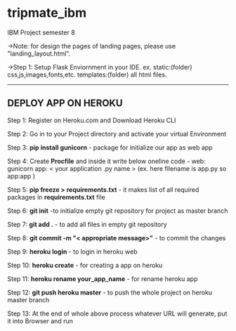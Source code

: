 # tripmate_ibm
IBM Project semester 8

->Note: for design the pages of landing pages, please use "landing_layout.html".

->Step 1:
  Setup Flask Enviornment in your IDE.
  ex.
    static:(folder)
      css,js,images,fonts,etc.
    templates:(folder)
      all html files.
      
      
------------------------------------------
DEPLOY APP ON HEROKU 
------------------------------------------
Step 1: Register on Heroku.com and Download Heroku CLI

Step 2: Go in to your Project directory and activate your virtual Environment

Step 3: **pip install gunicorn** - package for initialize our app as web app

Step 4: Create **Procfile** and inside it write below oneline code
        - web: gunicorn app: < your application .py name > (ex. here filename is app.py so app:app )
        
Step 5: **pip freeze > requirements.txt** - it makes list of all required packages in **requirements.txt** file

Step 6: **git init** -to initialize empty git repository for project as master branch

Step 7: **git add .** - to add all files in empty git repository

Step 8: **git commit -m "< appropriate message>"** - to commit the changes

Step 9: **heroku login** - to login in heroku web

Step 10: **heroku create** - for creating a app on heroku

Step 11: **heroku rename your_app_name** - for rename heroku app

Step 12: **git push heroku master** - to push the whole project on heroku master branch

Step 13: At the end of whole above process whatever URL will generate, put it into Browser and run
